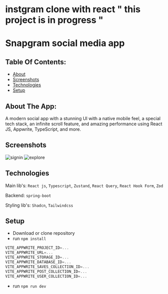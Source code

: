 
# instgram clone with react  " **this project is in progress** "

# Snapgram social media app

## Table Of Contents:

- [About](#about-the-app)
- [Screenshots](#screenshots)
- [Technologies](#technologies)
- [Setup](#setup)

## About The App:

A modern social app with a stunning UI with a native mobile feel, a special tech stack, an infinite scroll feature, and amazing performance using React JS, Appwrite, TypeScript, and more.

## Screenshots

![signin](https://github.com/HosamUsf/snapgram/assets/57178026/c69778b7-55bd-4fbc-beb8-d649d8a72094)
![explore](https://github.com/HosamUsf/snapgram/assets/57178026/5efac14c-09fb-461d-b168-d20c840f7ee7)


## Technologies

Main lib's: `React js`, `Typescript`, `Zustand`, `React Query`, `React Hook Form`, `Zod`

Backend: `spring-boot`

Styling lib's: `Shadcn`, `Tailwindcss`

## Setup <a name="setup"></a>

- Download or clone repository
- run `npm install`

```js
VITE_APPWRITE_PROJECT_ID=...
VITE_APPWRITE_URL=...
VITE_APPWRITE_STORAGE_ID=...
VITE_APPWRITE_DATABASE_ID=...
VITE_APPWRITE_SAVES_COLLECTION_ID=...
VITE_APPWRITE_POST_COLLECTION_ID=...
VITE_APPWRITE_USER_COLLECTION_ID=...
```

- run `npm run dev`
